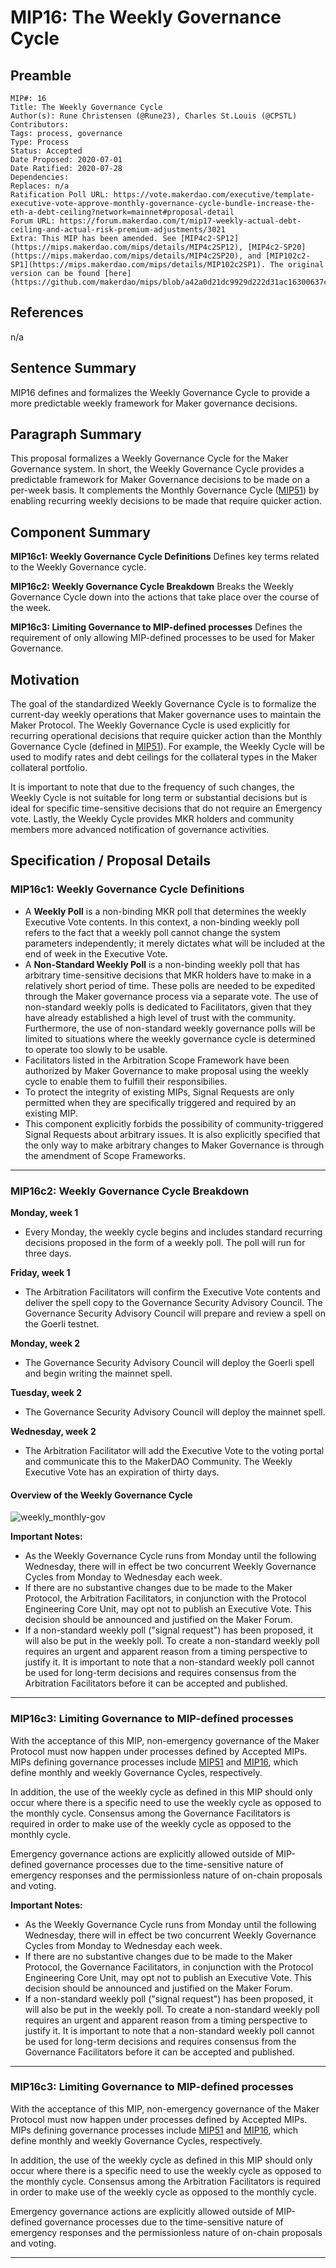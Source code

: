 # MIP16: The Weekly Governance Cycle

## Preamble

```
MIP#: 16
Title: The Weekly Governance Cycle
Author(s): Rune Christensen (@Rune23), Charles St.Louis (@CPSTL)
Contributors:
Tags: process, governance
Type: Process
Status: Accepted
Date Proposed: 2020-07-01
Date Ratified: 2020-07-28
Dependencies:
Replaces: n/a
Ratification Poll URL: https://vote.makerdao.com/executive/template-executive-vote-approve-monthly-governance-cycle-bundle-increase-the-eth-a-debt-ceiling?network=mainnet#proposal-detail
Forum URL: https://forum.makerdao.com/t/mip17-weekly-actual-debt-ceiling-and-actual-risk-premium-adjustments/3021
Extra: This MIP has been amended. See [MIP4c2-SP12](https://mips.makerdao.com/mips/details/MIP4c2SP12), [MIP4c2-SP20](https://mips.makerdao.com/mips/details/MIP4c2SP20), and [MIP102c2-SP1](https://mips.makerdao.com/mips/details/MIP102c2SP1). The original version can be found [here](https://github.com/makerdao/mips/blob/a42a0d21dc9929d222d31ac16300637cd403085f/MIP16/mip16.md).
```

## References

n/a

## Sentence Summary

MIP16 defines and formalizes the Weekly Governance Cycle to provide a more predictable weekly framework for Maker governance decisions.

## Paragraph Summary

This proposal formalizes a Weekly Governance Cycle for the Maker Governance system. In short, the Weekly Governance Cycle provides a predictable framework for Maker Governance decisions to be made on a per-week basis. It complements the Monthly Governance Cycle ([MIP51](https://github.com/makerdao/mips/blob/master/MIP51/mip51.md)) by enabling recurring weekly decisions to be made that require quicker action.

## Component Summary

**MIP16c1: Weekly Governance Cycle Definitions**
Defines key terms related to the Weekly Governance cycle.

**MIP16c2: Weekly Governance Cycle Breakdown**
Breaks the Weekly Governance Cycle down into the actions that take place over the course of the week.

**MIP16c3: Limiting Governance to MIP-defined processes**
Defines the requirement of only allowing MIP-defined processes to be used for Maker Governance.

## Motivation

The goal of the standardized Weekly Governance Cycle is to formalize the current-day weekly operations that Maker governance uses to maintain the Maker Protocol. The Weekly Governance Cycle is used explicitly for recurring operational decisions that require quicker action than the Monthly Governance Cycle (defined in [MIP51](https://github.com/makerdao/mips/blob/master/MIP51/mip51.md)). For example, the Weekly Cycle will be used to modify rates and debt ceilings for the collateral types in the Maker collateral portfolio.

It is important to note that due to the frequency of such changes, the Weekly Cycle is not suitable for long term or substantial decisions but is ideal for specific time-sensitive decisions that do not require an Emergency vote. Lastly, the Weekly Cycle provides MKR holders and community members more advanced notification of governance activities.

## Specification / Proposal Details

### MIP16c1: Weekly Governance Cycle Definitions

- A **Weekly Poll** is a non-binding MKR poll that determines the weekly Executive Vote contents. In this context, a non-binding weekly poll refers to the fact that a weekly poll cannot change the system parameters independently; it merely dictates what will be included at the end of week in the Executive Vote.
- A **Non-Standard Weekly Poll** is a non-binding weekly poll that has arbitrary time-sensitive decisions that MKR holders have to make in a relatively short period of time. These polls are needed to be expedited through the Maker governance process via a separate vote. The use of non-standard weekly polls is dedicated to Facilitators, given that they have already established a high level of trust with the community. Furthermore, the use of non-standard weekly governance polls will be limited to situations where the weekly governance cycle is determined to operate too slowly to be usable.
- Facilitators listed in the Arbitration Scope Framework have been authorized by Maker Governance to make proposal using the weekly cycle to enable them to fulfill their responsibilies.
- To protect the integrity of existing MIPs, Signal Requests are only permitted when they are specifically triggered and required by an existing MIP.
- This component explicitly forbids the possibility of community-triggered Signal Requests about arbitrary issues. It is also explicitly specified that the only way to make arbitrary changes to Maker Governance is through the amendment of Scope Frameworks.

---

### MIP16c2: Weekly Governance Cycle Breakdown


**Monday, week 1**

- Every Monday, the weekly cycle begins and includes standard recurring decisions proposed in the form of a weekly poll. The poll will run for three days.

**Friday, week 1**

- The Arbitration Facilitators will confirm the Executive Vote contents and deliver the spell copy to the Governance Security Advisory Council. The Governance Security Advisory Council will prepare and review a spell on the Goerli testnet.

**Monday, week 2**

- The Governance Security Advisory Council will deploy the Goerli spell and begin writing the mainnet spell.

**Tuesday, week 2**

- The Governance Security Advisory Council will deploy the mainnet spell.

**Wednesday, week 2**

- The Arbitration Facilitator will add the Executive Vote to the voting portal and communicate this to the MakerDAO Community. The Weekly Executive Vote has an expiration of thirty days.

#### Overview of the Weekly Governance Cycle

![weekly_monthly-gov](https://github.com/makerdao/mips/blob/master/MIP16/weekly_governance_cycle.png)

**Important Notes:**

- As the Weekly Governance Cycle runs from Monday until the following Wednesday, there will in effect be two concurrent Weekly Governance Cycles from Monday to Wednesday each week.
- If there are no substantive changes due to be made to the Maker Protocol, the Arbitration Facilitators, in conjunction with the Protocol Engineering Core Unit, may opt not to publish an Executive Vote. This decision should be announced and justified on the Maker Forum.
- If a non-standard weekly poll ("signal request") has been proposed, it will also be put in the weekly poll. To create a non-standard weekly poll requires an urgent and apparent reason from a timing perspective to justify it. It is important to note that a non-standard weekly poll cannot be used for long-term decisions and requires consensus from the Arbitration Facilitators before it can be accepted and published.

---
### MIP16c3: Limiting Governance to MIP-defined processes

With the acceptance of this MIP, non-emergency governance of the Maker Protocol must now happen under processes defined by Accepted MIPs. MIPs defining governance processes include [MIP51](https://github.com/makerdao/mips/blob/master/MIP51/mip51.md) and [MIP16](https://github.com/makerdao/mips/blob/master/MIP16/mip16.md), which define monthly and weekly Governance Cycles, respectively.

In addition, the use of the weekly cycle as defined in this MIP should only occur where there is a specific need to use the weekly cycle as opposed to the monthly cycle. Consensus among the Governance Facilitators is required in order to make use of the weekly cycle as opposed to the monthly cycle.

Emergency governance actions are explicitly allowed outside of MIP-defined governance processes due to the time-sensitive nature of emergency responses and the permissionless nature of on-chain proposals and voting.

**Important Notes:**

- As the Weekly Governance Cycle runs from Monday until the following Wednesday, there will in effect be two concurrent Weekly Governance Cycles from Monday to Wednesday each week.
- If there are no substantive changes due to be made to the Maker Protocol, the Governance Facilitators, in conjunction with the Protocol Engineering Core Unit, may opt not to publish an Executive Vote. This decision should be announced and justified on the Maker Forum.
- If a non-standard weekly poll ("signal request") has been proposed, it will also be put in the weekly poll. To create a non-standard weekly poll requires an urgent and apparent reason from a timing perspective to justify it. It is important to note that a non-standard weekly poll cannot be used for long-term decisions and requires consensus from the Governance Facilitators before it can be accepted and published.

---
### MIP16c3: Limiting Governance to MIP-defined processes

With the acceptance of this MIP, non-emergency governance of the Maker Protocol must now happen under processes defined by Accepted MIPs. MIPs defining governance processes include [MIP51](https://github.com/makerdao/mips/blob/master/MIP51/mip51.md) and [MIP16](https://github.com/makerdao/mips/blob/master/MIP16/mip16.md), which define monthly and weekly Governance Cycles, respectively.

In addition, the use of the weekly cycle as defined in this MIP should only occur where there is a specific need to use the weekly cycle as opposed to the monthly cycle. Consensus among the Arbitration Facilitators is required in order to make use of the weekly cycle as opposed to the monthly cycle.

Emergency governance actions are explicitly allowed outside of MIP-defined governance processes due to the time-sensitive nature of emergency responses and the permissionless nature of on-chain proposals and voting.

---
